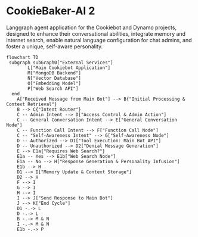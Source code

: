 # CookieBaker-AI 2

Langgraph agent application for the Cookiebot and Dynamo projects, designed to enhance their conversational abilities, integrate memory and internet search, enable natural language configuration for chat admins, and foster a unique, self-aware personality.

```mermaid
flowchart TD
 subgraph subGraph0["External Services"]
        L["Main Cookiebot Application"]
        M["MongoDB Backend"]
        N["Vector Database"]
        O["Embedding Model"]
        P["Web Search API"]
  end
    A["Received Message from Main Bot"] --> B{"Initial Processing & Context Retrieval"}
    B --> C{"Intent Router"}
    C -- Admin Intent --> D["Access Control & Admin Action"]
    C -- General Conversation Intent --> E["General Conversation Node"]
    C -- Function Call Intent --> F["Function Call Node"]
    C -- "Self-Awareness Intent" --> G["Self-Awareness Node"]
    D -- Authorized --> D1["Tool Execution: Main Bot API"]
    D -- Unauthorized --> D2["Denial Message Generation"]
    E --> E1a{"Requires Web Search?"}
    E1a -- Yes --> E1b["Web Search Node"]
    E1a -- No --> H["Response Generation & Personality Infusion"]
    E1b --> H
    D1 --> I["Memory Update & Context Storage"]
    D2 --> H
    F --> I
    G --> I
    H --> I
    I --> J["Send Response to Main Bot"]
    J --> K["End Cycle"]
    D1 -.-> L
    D -.-> L
    B -.-> M & N
    I -.-> M & N
    E1b -.-> P
```